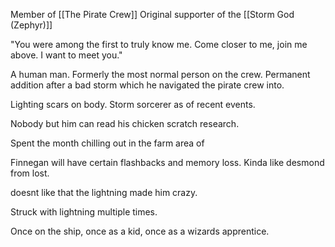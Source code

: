 Member of [[The Pirate Crew]]
Original supporter of the [[Storm God (Zephyr)]]

"You were among the first to truly know me. Come closer to me, join me above. I want to meet you."

A human man. Formerly the most normal person on the crew. Permanent addition after a bad storm which he navigated the pirate crew into.

Lighting scars on body. Storm sorcerer as of recent events.

Nobody but him can read his chicken scratch research.

Spent the month chilling out in the farm area of 

Finnegan will have certain flashbacks and memory loss. Kinda like desmond from lost.

doesnt like that the lightning made him crazy.

Struck with lightning multiple times.

Once on the ship, once as a kid, once as a wizards apprentice.